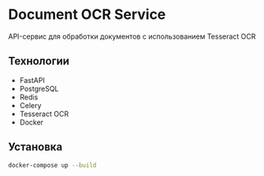 # Document OCR Service

API-сервис для обработки документов с использованием Tesseract OCR

## Технологии
- FastAPI
- PostgreSQL
- Redis
- Celery
- Tesseract OCR
- Docker

## Установка
```bash
docker-compose up --build
